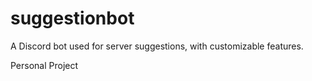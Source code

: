 # suggestionbot

A Discord bot used for server suggestions, with customizable features.

Personal Project

